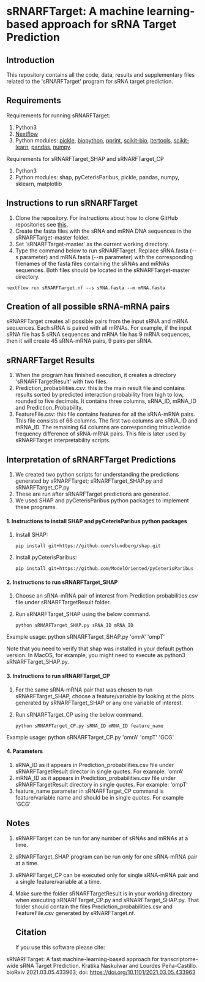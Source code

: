 # sRNARFTarget: A machine learning-based approach for sRNA Target Prediction #
  
  ## Introduction

This repository contains all the code, data, results and supplementary files related to the 'sRNARFTarget' program for sRNA target prediction.
    
  ## Requirements

Requirements for running sRNARFTarget:
  1. Python3
  2. [Nextflow](https://www.nextflow.io/)
  3. Python modules: [pickle](https://docs.python.org/3/library/pickle.html), [biopython](https://biopython.org/), [pprint](https://docs.python.org/3/library/pprint.html), [scikit-bio](http://scikit-bio.org/), [itertools](https://docs.python.org/3/library/itertools.html), [scikit-learn](https://scikit-learn.org/stable/), [pandas](https://pandas.pydata.org/), [numpy](https://numpy.org/).
        
Requirements for sRNARFTarget_SHAP and sRNARFTarget_CP
  1. Python3
  2. Python modules: shap, pyCeterisParibus, pickle, pandas, numpy, sklearn, matplotlib
             
  ## Instructions to run sRNARFTarget
  
  1. Clone the repository. For instructions about how to clone GitHub repositories see [this](https://docs.github.com/en/github/creating-cloning-and-archiving-repositories/cloning-a-repository-from-github/cloning-a-repository).
  2. Create the fasta files with the sRNA and mRNA DNA sequences in the sRNARFTarget-master folder.
  3. Set 'sRNARFTarget-master' as the current working directory.
  4. Type the command below to run sRNARFTarget. Replace sRNA.fasta (--s parameter) and mRNA.fasta (--m parameter) with the corresponding filenames of the fasta files containing the sRNAs and mRNAs sequences. Both files should be located in the sRNARFTarget-master directory.
   
    nextflow run sRNARFTarget.nf --s sRNA.fasta --m mRNA.fasta
   
  ## Creation of all possible sRNA-mRNA pairs
  
sRNARFTarget creates all possible pairs from the input sRNA and mRNA sequences. Each sRNA is paired with all mRNAs. For example, if the input sRNA file has 5 sRNA sequences and mRNA file has 9 mRNA sequences, then it will create 45 sRNA-mRNA pairs, 9 pairs per sRNA.
 
  ## sRNARFTarget Results
    
  1. When the program has finished execution, it creates a directory 'sRNARFTargetResult' with two files.
  2. Prediction_probabilities.csv: this is the main result file and contains results sorted by predicted interaction probability from high to low, rounded to five decimals. It contains three columns, sRNA_ID, mRNA_ID and Prediction_Probability.
  3. FeatureFile.csv: this file contains features for all the sRNA-mRNA pairs. This file consists of 66 columns. The first two columns are sRNA_ID and mRNA_ID. The remaining 64 columns are corresponding trinucleotide frequency difference of sRNA-mRNA pairs. This file is later used by sRNARFTarget interpretability scripts.

  ## Interpretation of sRNARFTarget Predictions 
  
  1. We created two python scripts for understanding the predictions generated by sRNARFTarget; sRNARFTarget_SHAP.py and sRNARFTarget_CP.py
  2. These are run after sRNARFTarget predictions are generated.
  3. We used SHAP and pyCeterisParibus python packages to implement these programs.
   
   #### 1. Instructions to install SHAP and pyCeterisParibus python packages 
   
   1. Install SHAP:
   
          pip install git+https://github.com/slundberg/shap.git
    
   2. Install pyCeterisParibus:
   
          pip install git+https://github.com/ModelOriented/pyCeterisParibus
          
   #### 2. Instructions to run sRNARFTarget_SHAP
   
   1. Choose an sRNA-mRNA pair of interest from Prediction probabilities.csv file under sRNARFTargetResult folder.
   2. Run sRNARFTarget_SHAP using the below command.
      
          python sRNARFTarget_SHAP.py sRNA_ID mRNA_ID
         
   Example usage: python sRNARFTarget_SHAP.py 'omrA' 'ompT'
   
   Note that you need to verify that shap was installed in your default python version. In MacOS, for example, you might need to execute as  python3 sRNARFTarget_SHAP.py.
  
   #### 3. Instructions to run sRNARFTarget_CP
   
   1. For the same sRNA-mRNA pair that was chosen to run sRNARFTarget_SHAP, choose a feature/variable by looking at the plots generated by sRNARFTarget_SHAP or any one variable of interest.
  2. Run sRNARFTarget_CP using the below command.
      
         python sRNARFTarget_CP.py sRNA_ID mRNA_ID feature_name
         
  Example usage: python sRNARFTarget_CP.py 'omrA' 'ompT' 'GCG'
         
   #### 4. Parameters
   
   1.  sRNA_ID as it appears in Prediction_probabilities.csv file under sRNARFTargetResult director in single quotes. For example: 'omrA'
   2.  mRNA_ID as it appears in Prediction_probabilities.csv file under sRNARFTargetResult directory in single quotes. For example: 'ompT'
   4.  feature_name parameter in sRNARFTarget_CP command is feature/variable name and should be in single quotes. For example 'GCG'
      
   ## Notes
1. sRNARFTarget can be run for any number of sRNAs and mRNAs at a time.
2. sRNARFTarget_SHAP program can be run only for one sRNA-mRNA pair at a time.
3. sRNARFTarget_CP can be executed only for single sRNA-mRNA pair and a single feature/variable at a time.
4. Make sure the folder sRNARFTargetResult is in your working directory when executing sRNARFTarget_CP.py and sRNARFTarget_SHAP.py. That folder should contain the files Prediction_probabilities.csv and FeatureFile.csv generated by sRNARFTarget.nf.

   ## Citation
   If you use this software please cite:
   
sRNARFTarget: A fast machine-learning-based approach for transcriptome-wide sRNA Target Prediction. Kratika Naskulwar and Lourdes Peña-Castillo. bioRxiv 2021.03.05.433963; doi: https://doi.org/10.1101/2021.03.05.433963 

